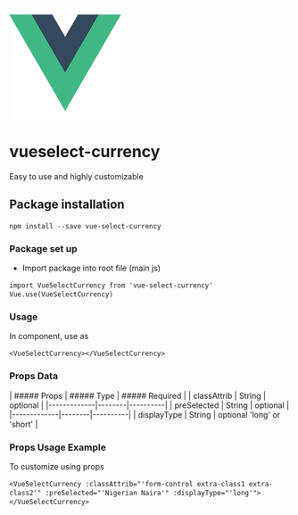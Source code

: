 ![Logo](assets/logo.png)

# vueselect-currency
Easy to use and highly customizable

## Package installation
```
npm install --save vue-select-currency
```

### Package set up
* Import package into root file (main js)
  
```
import VueSelectCurrency from 'vue-select-currency'
Vue.use(VueSelectCurrency)
```

### Usage 
In component, use as
```
<VueSelectCurrency></VueSelectCurrency>
```

### Props Data
| ##### Props | ##### Type | ##### Required |
| classAttrib | String | optional |
|-------------|--------|----------|
| preSelected | String | optional |
|-------------|--------|----------|
| displayType | String | optional 'long' or 'short' |

### Props Usage Example
To customize using props
```
<VueSelectCurrency :classAttrib="'form-control extra-class1 extra-class2'" :preSelected="'Nigerian Naira'" :displayType="'long'"></VueSelectCurrency>
```
 
